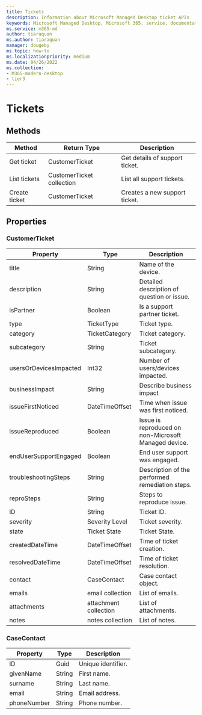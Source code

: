 ```yaml
---
title: Tickets
description: Information about Microsoft Managed Desktop ticket APIs
keywords: Microsoft Managed Desktop, Microsoft 365, service, documentation
ms.service: m365-md
author: tiaraquan
ms.author: tiaraquan
manager: dougeby
ms.topic: how-to
ms.localizationpriority: medium
ms.date: 04/26/2022
ms.collection: 
- M365-modern-desktop
- tier3
---
```


# Tickets

## Methods

| Method  | Return Type | Description |
| --- | --- | --- |
| Get ticket | CustomerTicket | Get details of support ticket. |
| List tickets | CustomerTicket collection | List all support tickets. |
| Create ticket | CustomerTicket | Creates a new support ticket. |

## Properties

### CustomerTicket

| Property | Type | Description |
| --- | --- | --- |
| title | String | Name of the device. |
| description | String | Detailed description of question or issue. |
| isPartner | Boolean | Is a support partner ticket. |
| type | TicketType | Ticket type. |
| category | TicketCategory | Ticket category. |
| subcategory | String  | Ticket subcategory. |
| usersOrDevicesImpacted | Int32 | Number of users/devices impacted. |
| businessImpact | String | Describe business impact |
| issueFirstNoticed  | DateTimeOffset | Time when issue was first noticed. |
| issueReproduced | Boolean | Issue is reproduced on non-Microsoft Managed device. |
| endUserSupportEngaged | Boolean  | End user support was engaged. |
| troubleshootingSteps  | String  | Description of the performed remediation steps. |
| reproSteps | String | Steps to reproduce issue. |
| ID  | String | Ticket ID. |
| severity | Severity Level | Ticket severity. |
| state | Ticket State | Ticket State. |
| createdDateTime | DateTimeOffset | Time of ticket creation. |
| resolvedDateTime | DateTimeOffset | Time of ticket resolution. |
| contact | CaseContact | Case contact object. |
| emails | email collection | List of emails. |
| attachments | attachment collection | List of attachments. |
| notes  | notes collection | List of notes. |

### CaseContact

| Property | Type | Description |
| --- | --- | --- |
| ID | Guid | Unique identifier. |
| givenName | String | First name. |
| surname | String | Last name. |
| email | String | Email address. |
| phoneNumber | String | Phone number. |

